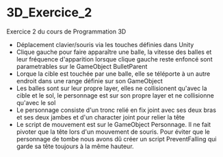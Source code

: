 # 3D_Exercice_2
 Exercice 2 du cours de Programmation 3D

- Déplacement clavier/souris via les touches définies dans Unity
- Clique gauche pour faire apparaître une balle, la vitesse des balles et leur fréquence d'apparition lorsque clique gauche reste enfoncé sont parametrables sur le GameObject BulletParent
- Lorque la cible est touchée par une balle, elle se téléporte à un autre endroit dans une range définie sur son GameObject
- Les balles sont sur leur propre layer, elles ne collisionent qu'avec la cible et le sol, le personnage est sur son propre layer et ne collisionne qu'avec le sol
- Le personnage consiste d'un tronc relié en fix joint avec ses deux bras et ses deux jambes et d'un character joint pour relier la tête
- Le script de mouvement est sur le GameObject Personnage. Il ne fait pivoter que la tête lors d'un mouvement de souris. Pour éviter que le personnage de tombe nous avons dû créer un script PreventFalling qui garde sa tête toujours à la même hauteur.
